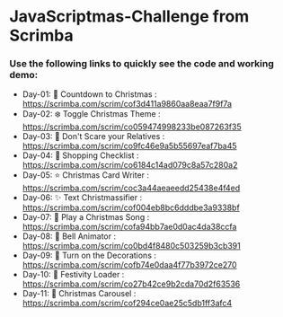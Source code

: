# JavaScriptmas-Challenge from Scrimba
### Use the following links to quickly see the code and working demo:
* Day-01: 🎄 Countdown to Christmas : https://scrimba.com/scrim/cof3d411a9860aa8eaa7f9f7a
* Day-02: ❄️ Toggle Christmas Theme : https://scrimba.com/scrim/co059474998233be087263f35
* Day-03: 👼 Don't Scare your Relatives : https://scrimba.com/scrim/co9fc46e9a5b55697eaf7ba45
* Day-04: 🎁 Shopping Checklist : https://scrimba.com/scrim/co6184c14ad079c8a57c280a2
* Day-05: ⭐️ Christmas Card Writer : https://scrimba.com/scrim/coc3a44aeaeedd25438e4f4ed
* Day-06: ✨ Text Christmassifier : https://scrimba.com/scrim/cof004eb8bc6dddbe3a9338bf
* Day-07: 🎺 Play a Christmas Song : https://scrimba.com/scrim/cofa94bb7ae0d0ac4da38ccfa
* Day-08: 🔔 Bell Animator : https://scrimba.com/scrim/co0bd4f8480c503259b3cb391
* Day-09: 🤴 Turn on the Decorations : https://scrimba.com/scrim/cofb74e0daa4f77b3972ce270
* Day-10: 💂 Festivity Loader : https://scrimba.com/scrim/co27b42ce9b2cda70d2f63536
* Day-11: 🧚 Christmas Carousel : https://scrimba.com/scrim/cof294ce0ae25c5db1ff3afc4
